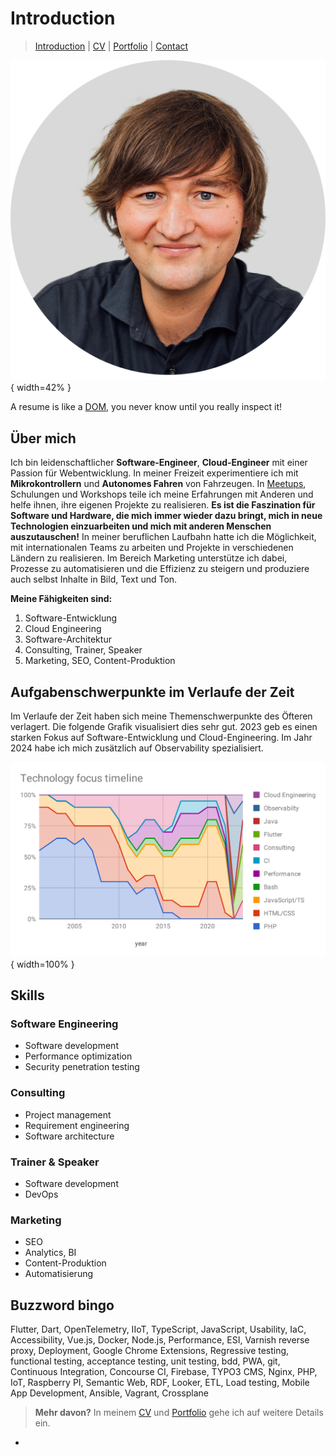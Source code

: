 # Introduction

> [Introduction](./0-introduction.md) | [CV](./1-curriculum-vitae.md) | [Portfolio](./2-portfolio.md) | [Contact](3-contact.md)

![REPLACE_NAME](Media/andrelademann.png){ width=42% }

A resume is like a [DOM](https://developer.mozilla.org/en-US/docs/Web/API/Document_Object_Model/Introduction), you never know until you really inspect it!


## Über mich

Ich bin leidenschaftlicher **Software-Engineer**, **Cloud-Engineer** mit einer 
Passion für Webentwicklung. In meiner Freizeit experimentiere ich mit 
**Mikrokontrollern** und **Autonomes Fahren** von Fahrzeugen. In 
[Meetups][meetup-lorawan], Schulungen und Workshops teile ich meine 
Erfahrungen mit Anderen und helfe ihnen, ihre eigenen Projekte zu 
realisieren. **Es ist die Faszination für Software und Hardware, die mich 
immer wieder dazu bringt, mich in neue Technologien einzuarbeiten und mich 
mit anderen Menschen auszutauschen!** In meiner beruflichen Laufbahn hatte 
ich die Möglichkeit, mit internationalen Teams zu arbeiten und Projekte in 
verschiedenen Ländern zu realisieren. Im Bereich Marketing unterstütze ich 
dabei, Prozesse zu automatisieren und die Effizienz zu steigern und 
produziere auch selbst Inhalte in Bild, Text und Ton.

**Meine Fähigkeiten sind:**
1. Software-Entwicklung
2. Cloud Engineering
3. Software-Architektur
4. Consulting, Trainer, Speaker
5. Marketing, SEO, Content-Produktion


## Aufgabenschwerpunkte im Verlaufe der Zeit

Im Verlaufe der Zeit haben sich meine Themenschwerpunkte des Öfteren verlagert.
Die folgende Grafik visualisiert dies sehr gut. 2023 geb es einen starken
Fokus auf Software-Entwicklung und Cloud-Engineering. Im Jahr 2024 habe ich
mich zusätzlich auf Observability spezialisiert.

![Fokus-Schwerkunkte im Laufe der Zeit](Media/knowledge-focus-timeline.svg "Knowledge focus timeline"){ width=100% }

## Skills

### Software Engineering

- Software development
- Performance optimization
- Security penetration testing

### Consulting

- Project management
- Requirement engineering
- Software architecture

### Trainer & Speaker

- Software development
- DevOps

### Marketing

- SEO
- Analytics, BI
- Content-Produktion
- Automatisierung

## Buzzword bingo

Flutter, Dart, OpenTelemetry, IIoT, TypeScript, JavaScript, Usability, IaC, 
Accessibility, Vue.js, Docker, Node.js, Performance, ESI, Varnish reverse proxy,
Deployment, Google Chrome Extensions, Regressive testing, functional testing, 
acceptance testing, unit testing, bdd, PWA, git, Continuous Integration, 
Concourse CI, Firebase, TYPO3 CMS, Nginx, PHP, IoT, Raspberry PI, Semantic 
Web, RDF, Looker, ETL, Load testing, Mobile App Development, Ansible, Vagrant, 
Crossplane

> **Mehr davon?** In meinem [CV](./1-curriculum-vitae.md) und 
> [Portfolio](./2-portfolio.md) gehe ich auf weitere Details ein.


- [meetup-lorawan]: https://www.meetup.com/de-DE/lorawan-leipzig-usergroup